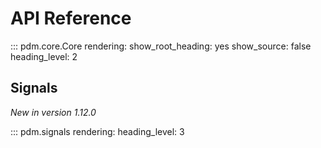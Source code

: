 # API Reference

::: pdm.core.Core
    rendering:
      show_root_heading: yes
      show_source: false
      heading_level: 2

## Signals

_New in version 1.12.0_

::: pdm.signals
    rendering:
      heading_level: 3